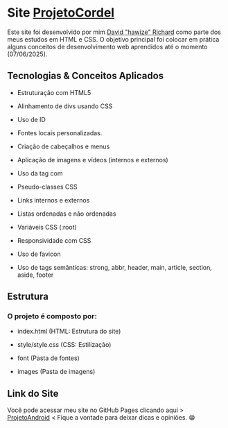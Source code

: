 # Site [ProjetoCordel](https://davidrichardhw.github.io/ProjetoCordel/)

Este site foi desenvolvido por mim [David "hawize" Richard](https://github.com/davidrichardhw) como parte dos meus estudos em HTML e CSS. O objetivo principal foi colocar em prática alguns conceitos de desenvolvimento web aprendidos até o momento (07/06/2025).


## Tecnologias & Conceitos Aplicados

- Estruturação com HTML5

- Alinhamento de divs usando CSS

- Uso de ID

- Fontes locais personalizadas.

- Criação de cabeçalhos e menus

- Aplicação de imagens e vídeos (internos e externos)

- Uso da tag <picture> com <source>

- Pseudo-classes CSS 

- Links internos e externos

- Listas ordenadas e não ordenadas

- Variáveis CSS (:root)

- Responsividade com CSS

- Uso de favicon

- Uso de tags semânticas: strong, abbr, header, main, article, section, aside, footer


## Estrutura

### O projeto é composto por:

- index.html (HTML: Estrutura do site)

- style/style.css (CSS: Estilização)

- font (Pasta de fontes)

- images (Pasta de imagens)


## Link do Site

Você pode acessar meu site no GitHub Pages clicando aqui > [ProjetoAndroid](https://davidrichardhw.github.io/ProjetoCordel/) < Fique a vontade para deixar dicas e opiniões. 😁